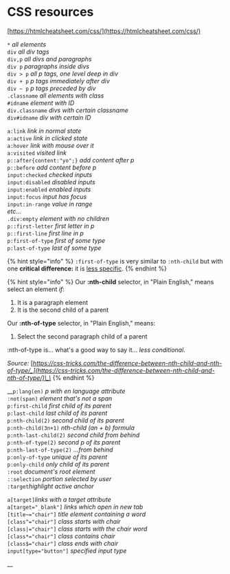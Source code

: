 # CSS resources

[https://htmlcheatsheet.com/css/](https://htmlcheatsheet.com/css/)  
  
`*` _all elements_  
`div` _all div tags_  
`div,p` _all divs and paragraphs_  
`div p` _paragraphs inside divs_  
`div > p` _all p tags, one level deep in div_  
`div + p` _p tags immediately after div_  
`div ~ p` _p tags preceded by div_  
`.classname` _all elements with class_  
`#idname` _element with ID_  
`div.classname` _divs with certain classname_  
`div#idname` _div with certain ID_

`a:link` _link in normal state_  
`a:active` _link in clicked state_  
`a:hover` _link with mouse over it_  
`a:visited` _visited link_  
`p::after{content:"yo";}` _add content after p_  
`p::before` _add content before p_  
`input:checked` _checked inputs_  
`input:disabled` _disabled inputs_  
`input:enabled` _enabled inputs_  
`input:focus` _input has focus_  
`input:in-range` _value in range  
etc..._  
`.div:empty` _element with no children_  
`p::first-letter` _first letter in p_  
`p::first-line` _first line in p_  
`p:first-of-type` _first of some type_  
`p:last-of-type` _last of some type_

{% hint style="info" %}
`:first-of-type` is very similar to `:nth-child` but with one **critical difference:** it is [less specific](https://css-tricks.com/the-difference-between-nth-child-and-nth-of-type/).
{% endhint %}

{% hint style="info" %}
Our **:nth-child** selector, in "Plain English," means select an element _if_:

1. It is a paragraph element
2. It is the second child of a parent

Our **:nth-of-type** selector, in "Plain English," means:

1. Select the second paragraph child of a parent

:nth-of-type is... what's a good way to say it... _less conditional_.

_Source:_ [_https://css-tricks.com/the-difference-between-nth-child-and-nth-of-type/_](https://css-tricks.com/the-difference-between-nth-child-and-nth-of-type/)\_\_
{% endhint %}

  
__`p:lang(en)` _p with en language attribute_  
`:not(span)` _element that's not a span_  
`p:first-child` _first child of its parent_  
`p:last-child` _last child of its parent_  
`p:nth-child(2)` _second child of its parent_   
`p:nth-child(3n+1)` _nth-child \(an + b\) formula_  
`p:nth-last-child(2)` _second child from behind_  
`p:nth-of-type(2)` _second p of its parent_  
`p:nth-last-of-type(2)` _...from behind_   
`p:only-of-type` _unique of its parent_  
`p:only-child` _only child of its parent_  
`:root` _document's root element_  
`::selection` _portion selected by user_  
`:target`_highlight active anchor_

`a[target]`_links with a target attribute_  
`a[target="_blank"]` _links which open in new tab_  
`[title~="chair"]` _title element containing a word_  
`[class^="chair"]` _class starts with chair_  
`[class|="chair"]` _class starts with the chair word_  
`[class*="chair"]` _class contains chair_  
`[class$="chair"]` _class ends with chair_  
`input[type="button"]` _specified input type_

\_\_

